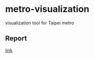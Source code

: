 # metro-visualization
visualization tool for Taipei metro

## Report
[link](https://destinia.github.io/metro-visualization/)
